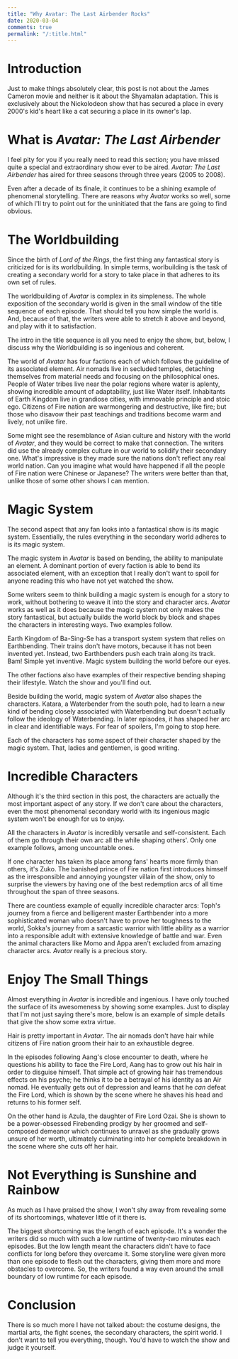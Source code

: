 ```yaml
---
title: "Why Avatar: The Last Airbender Rocks"
date: 2020-03-04
comments: true
permalink: "/:title.html"
---
```


# Introduction

Just to make things absolutely clear, this post is not about the James
Cameron movie and neither is it about the Shyamalan adaptation. This is
exclusively about the Nickolodeon show that has secured a place in every
2000's kid's heart like a cat securing a place in its owner's lap.

# What is *Avatar: The Last Airbender*

I feel pity for you if you really need to read this section; you have
missed quite a special and extraordinary show ever to be aired. *Avatar:
The Last Airbender* has aired for three seasons through three years (2005
to 2008).

Even after a decade of its finale, it continues to be a shining example of
phenomenal storytelling. There are reasons why *Avatar* works so well, some
of which I'll try to point out for the uninitiated that the fans are going
to find obvious.

# The Worldbuilding

Since the birth of *Lord of the Rings*, the first thing any fantastical
story is criticized for is its worldbuilding. In simple terms, worlbuilding
is the task of creating a secondary world for a story to take place in that
adheres to its own set of rules.

The worldbuilding of *Avatar* is complex in its simpleness. The whole
exposition of the secondary world is given in the small window of the title
sequence of each episode. That should tell you how simple the world is.
And, because of that, the writers were able to stretch it above and beyond,
and play with it to satisfaction.

The intro in the title sequence is all you need to enjoy the show, but,
below, I discuss why the Worldbuilding is so ingenious and coherent.

The world of *Avatar* has four factions each of which follows the guideline
of its associated element. Air nomads live in secluded temples, detaching
themselves from material needs and focusing on the philosophical ones.
People of Water tribes live near the polar regions where water is aplenty,
showing incredible amount of adaptability, just like Water itself.
Inhabitants of Earth Kingdom live in grandiose cities, with immovable
principle and stoic ego. Citizens of Fire nation are warmongering and
destructive, like fire; but those who disavow their past teachings and
traditions become warm and lively, not unlike fire.

Some might see the resemblance of Asian culture and history with the world
of *Avatar*, and they would be correct to make that connection. The writers
did use the already complex culture in our world to solidify their
secondary one.  What's impressive is they made sure the nations don't
reflect any real world nation. Can you imagine what would have happened if
all the people of Fire nation were Chinese or Japanese? The writers were
better than that, unlike those of some other shows I can mention.

# Magic System

The second aspect that any fan looks into a fantastical show is its magic
system. Essentially, the rules everything in the secondary world adheres to
is its magic system.

The magic system in *Avatar* is based on bending, the ability to manipulate
an element. A dominant portion of every faction is able to bend its
associated element, with an exception that I really don't want to spoil for
anyone reading this who have not yet watched the show.

Some writers seem to think building a magic system is enough for a story to
work, without bothering to weave it into the story and character arcs.
*Avatar* works as well as it does because the magic system not only makes
the story fantastical, but actually builds the world block by block and
shapes the characters in interesting ways. Two examples follow.

Earth Kingdom of Ba-Sing-Se has a transport system system that relies on
Earthbending. Their trains don't have motors, because it has not been
invented yet. Instead, two Earthbenders push each train along its track.
Bam! Simple yet inventive. Magic system building the world before our eyes.

The other factions also have examples of their respective bending shaping
their lifestyle. Watch the show and you'll find out.

Beside building the world, magic system of *Avatar* also shapes the
characters. Katara, a Waterbender from the south pole, had to learn a new
kind of bending closely associated with Waterbending but doesn't actually
follow the ideology of Waterbending. In later episodes, it has shaped her
arc in clear and identifiable ways. For fear of spoilers, I'm going to stop
here.

Each of the characters has some aspect of their character shaped by the
magic system. That, ladies and gentlemen, is good writing.

# Incredible Characters

Although it's the third section in this post, the characters are actually
the most important aspect of any story. If we don't care about the
characters, even the most phenomenal secondary world with its ingenious
magic system won't be enough for us to enjoy.

All the characters in *Avatar* is incredibly versatile and self-consistent.
Each of them go through their own arc all the while shaping others'. Only
one example follows, among uncountable ones.

If one character has taken its place among fans' hearts more firmly than
others, it's Zuko. The banished prince of Fire nation first introduces
himself as the irresponsible and annoying youngster villain of the show,
only to surprise the viewers by having one of the best redemption arcs of
all time throughout the span of three seasons.

There are countless example of equally incredible character arcs: Toph's
journey from a fierce and belligerent master Earthbender into a more
sophisticated woman who doesn't have to prove her toughness to the world,
Sokka's journey from a sarcastic warrior with little ability as a warrior
into a responsible adult with extensive knowledge of battle and war. Even
the animal characters like Momo and Appa aren't excluded from amazing
character arcs. *Avatar* really is a precious story.

# Enjoy The Small Things

Almost everything in *Avatar* is incredible and ingenious. I have only
touched the surface of its awesomeness by showing some examples. Just to
display that I'm not just saying there's more, below is an example of
simple details that give the show some extra virtue.

Hair is pretty important in *Avatar*. The air nomads don't have hair while
citizens of Fire nation groom their hair to an exhaustible degree.

In the episodes following Aang's close encounter to death, where he
questions his ability to face the Fire Lord, Aang has to grow out his hair
in order to disguise himself. That simple act of growing hair has
tremendous effects on his psyche; he thinks it to be a betrayal of his
identity as an Air nomad.  He eventually gets out of depression and learns
that he *can* defeat the Fire Lord, which is shown by the scene where he
shaves his head and returns to his former self.

On the other hand is Azula, the daughter of Fire Lord Ozai. She is shown to
be a power-obsessed Firebending prodigy by her groomed and self-composed
demeanor which continues to unravel as she gradually grows unsure of her
worth, ultimately culminating into her complete breakdown in the scene
where she cuts off her hair.

# Not Everything is Sunshine and Rainbow

As much as I have praised the show, I won't shy away from revealing some of
its shortcomings, whatever little of it there is.

The biggest shortcoming was the length of each episode. It's a wonder the
writers did so much with such a low runtime of twenty-two minutes each
episodes. But the low length meant the characters didn't have to face
conflicts for long before they overcame it. Some storyline were given more
than one episode to flesh out the characters, giving them more and more
obstacles to overcome. So, the writers found a way even around the small
boundary of low runtime for each episode.

# Conclusion

There is so much more I have not talked about: the costume designs, the
martial arts, the fight scenes, the secondary characters, the spirit world.
I don't want to tell you everything, though. You'd have to watch the show
and judge it yourself.
